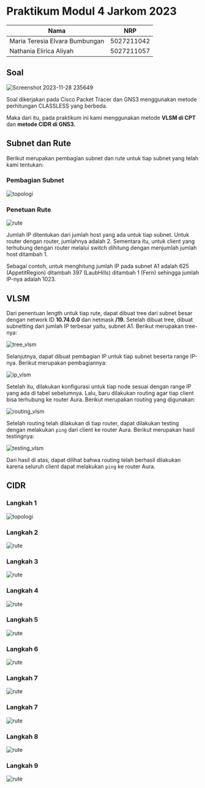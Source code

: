 # Praktikum Modul 4 Jarkom 2023
| Nama                           | NRP      |
|--------------------------------|-------------|
| Maria Teresia Elvara Bumbungan | 5027211042  |
| Nathania Elirica Aliyah        | 5027211057  |

## Soal
![Screenshot 2023-11-28 235649](https://github.com/nathaniaelirica/Jarkom-Modul-4-IT21-2023/assets/67095933/b2978741-2b14-4d4e-8a4d-bcfec498d868)

Soal dikerjakan pada Cisco Packet Tracer dan GNS3 menggunakan metode perhitungan CLASSLESS yang berbeda.

Maka dari itu, pada praktikum ini kami menggunakan metode **VLSM di CPT** dan **metode CIDR di GNS3.**

## Subnet dan Rute
Berikut merupakan pembagian subnet dan rute untuk tiap subnet yang telah kami tentukan:

### Pembagian Subnet
![topologi](https://github.com/nathaniaelirica/Jarkom-Modul-4-IT21-2023/assets/67095933/e3e1be19-55c8-4e86-b110-1cde668f3583)

### Penetuan Rute
![rute](https://i.ibb.co/LhhhKf8/rute-modul-4.png)

Jumlah IP ditentukan dari jumlah host yang ada untuk tiap subnet. Untuk router dengan router, jumlahnya adalah 2. Sementara itu, untuk client yang terhubung dengan router melalui switch dihitung dengan menjumlah jumlah host ditambah 1.

Sebagai contoh, untuk menghitung jumlah IP pada subnet A1 adalah 625 (AppetitRegion) ditambah 397 (LaubHills) ditambah 1 (Fern) sehingga jumlah IP-nya adalah 1023.

## VLSM
Dari penentuan length untuk tiap rute, dapat dibuat tree dari subnet besar dengan network ID **10.74.0.0** dan netmask **/19.** Setelah dibuat tree, dibuat subnetting dari jumlah IP terbesar yaitu, subnet A1. Berikut merupakan tree-nya:

![tree_vlsm](https://i.ibb.co/3Cs15sT/IT21-VLSM-Tree.png)

Selanjutnya, dapat dibuat pembagian IP untuk tiap subnet beserta range IP-nya. Berikut merupakan pembagiannya:

![ip_vlsm](https://i.ibb.co/3dJr3ML/pembagian-ip-vlsm.png)

Setelah itu, dilakukan konfigurasi untuk tiap node sesuai dengan range IP yang ada di tabel sebelumnya. Lalu, baru dilakukan routing agar tiap client bisa terhubung ke router Aura. Berikut merupakan routing yang digunakan:

![routing_vlsm](https://i.ibb.co/mvLYZmT/routing-vlsm.png)

Setelah routing telah dilakukan di tiap router, dapat dilakukan testing dengan melakukan `ping` dari client ke router Aura. Berikut merupakan hasil testingnya:

![testing_vlsm](https://i.ibb.co/DLkv2f0/ping-modul-4.png)

Dari hasil di atas, dapat dilihat bahwa routing telah berhasil dilakukan karena seluruh client dapat melakukan `ping` ke router Aura.

## CIDR
### Langkah 1 

![topologi](https://github.com/nathaniaelirica/Jarkom-Modul-4-IT21-2023/assets/67095933/e3e1be19-55c8-4e86-b110-1cde668f3583)

### Langkah 2

![rute](https://i.ibb.co/m9BjVf6/image.png)

### Langkah 3

![rute](https://i.ibb.co/0Y5vwdy/image.png)

### Langkah 4

![rute](https://i.ibb.co/vBtW8t0/image.png)

### Langkah 5

![rute](https://i.ibb.co/4PhMb0T/image.pn)

### Langkah 6

![rute](https://i.ibb.co/zPWGCdX/image.png)

### Langkah 7

![rute](https://i.ibb.co/0DkLjqF/image.png)

### Langkah 7

![rute](https://i.ibb.co/0DkLjqF/image.png)

### Langkah 8

![rute](https://i.ibb.co/pJfYNYm/image.png)

### Langkah 9

![rute](https://i.ibb.co/njqsHFf/image.png)
